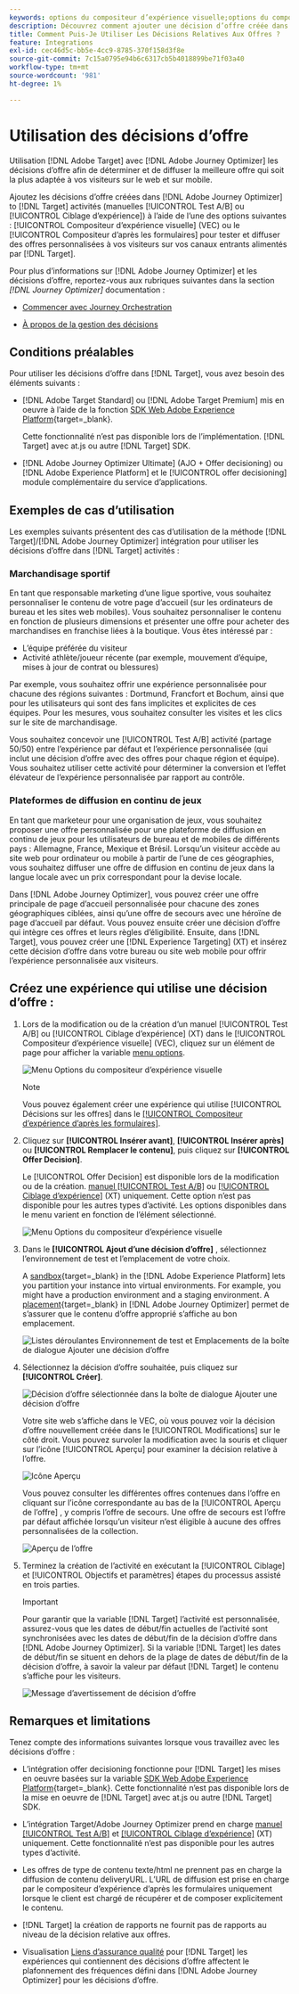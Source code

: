 ```yaml
---
keywords: options du compositeur d’expérience visuelle;options du compositeur d’expérience;options de l’expérience;décision sur l’offre;offer decisioning;ajo;parcours optimizer
description: Découvrez comment ajouter une décision d’offre créée dans [!DNL Adobe Journey Optimizer] à une activité.
title: Comment Puis-Je Utiliser Les Décisions Relatives Aux Offres ?
feature: Integrations
exl-id: cec46d5c-bb5e-4cc9-8785-370f158d3f8e
source-git-commit: 7c15a0795e94b6c6317cb5b4018899be71f03a40
workflow-type: tm+mt
source-wordcount: '981'
ht-degree: 1%

---
```


# Utilisation des décisions d’offre

Utilisation [!DNL Adobe Target] avec [!DNL Adobe Journey Optimizer] les décisions d’offre afin de déterminer et de diffuser la meilleure offre qui soit la plus adaptée à vos visiteurs sur le web et sur mobile.

Ajoutez les décisions d’offre créées dans [!DNL Adobe Journey Optimizer] to [!DNL Target] activités (manuelles [!UICONTROL Test A/B] ou [!UICONTROL Ciblage d’expérience]) à l’aide de l’une des options suivantes : [!UICONTROL Compositeur d’expérience visuelle] (VEC) ou le [!UICONTROL Compositeur d’après les formulaires] pour tester et diffuser des offres personnalisées à vos visiteurs sur vos canaux entrants alimentés par [!DNL Target].

Pour plus d’informations sur [!DNL Adobe Journey Optimizer] et les décisions d’offre, reportez-vous aux rubriques suivantes dans la section *[!DNL Journey Optimizer]* documentation :

* [Commencer avec Journey Orchestration](https://experienceleague.adobe.com/docs/journey-optimizer/using/get-started/get-started.html)

* [À propos de la gestion des décisions](https://experienceleague.adobe.com/docs/journey-optimizer/using/offer-decisioniong/get-started/starting-offer-decisioning.html)

## Conditions préalables

Pour utiliser les décisions d’offre dans [!DNL Target], vous avez besoin des éléments suivants :

* [!DNL Adobe Target Standard] ou [!DNL Adobe Target Premium] mis en oeuvre à l’aide de la fonction [SDK Web Adobe Experience Platform](https://experienceleague.corp.adobe.com/docs/target-dev/developer/client-side/aep-web-sdk.html){target=_blank}.

   Cette fonctionnalité n’est pas disponible lors de l’implémentation. [!DNL Target] avec at.js ou autre [!DNL Target] SDK.

* [!DNL Adobe Journey Optimizer Ultimate] (AJO + Offer decisioning) ou [!DNL Adobe Experience Platform] et le [!UICONTROL offer decisioning] module complémentaire du service d’applications.

## Exemples de cas d’utilisation

Les exemples suivants présentent des cas d’utilisation de la méthode [!DNL Target]/[!DNL Adobe Journey Optimizer] intégration pour utiliser les décisions d’offre dans [!DNL Target] activités :

### Marchandisage sportif

En tant que responsable marketing d’une ligue sportive, vous souhaitez personnaliser le contenu de votre page d’accueil (sur les ordinateurs de bureau et les sites web mobiles). Vous souhaitez personnaliser le contenu en fonction de plusieurs dimensions et présenter une offre pour acheter des marchandises en franchise liées à la boutique. Vous êtes intéressé par :

* L’équipe préférée du visiteur
* Activité athlète/joueur récente (par exemple, mouvement d’équipe, mises à jour de contrat ou blessures)

Par exemple, vous souhaitez offrir une expérience personnalisée pour chacune des régions suivantes : Dortmund, Francfort et Bochum, ainsi que pour les utilisateurs qui sont des fans implicites et explicites de ces équipes. Pour les mesures, vous souhaitez consulter les visites et les clics sur le site de marchandisage.

Vous souhaitez concevoir une [!UICONTROL Test A/B] activité (partage 50/50) entre l’expérience par défaut et l’expérience personnalisée (qui inclut une décision d’offre avec des offres pour chaque région et équipe). Vous souhaitez utiliser cette activité pour déterminer la conversion et l’effet élévateur de l’expérience personnalisée par rapport au contrôle.

### Plateformes de diffusion en continu de jeux

En tant que marketeur pour une organisation de jeux, vous souhaitez proposer une offre personnalisée pour une plateforme de diffusion en continu de jeux pour les utilisateurs de bureau et de mobiles de différents pays : Allemagne, France, Mexique et Brésil. Lorsqu’un visiteur accède au site web pour ordinateur ou mobile à partir de l’une de ces géographies, vous souhaitez diffuser une offre de diffusion en continu de jeux dans la langue locale avec un prix correspondant pour la devise locale.

Dans [!DNL Adobe Journey Optimizer], vous pouvez créer une offre principale de page d’accueil personnalisée pour chacune des zones géographiques ciblées, ainsi qu’une offre de secours avec une héroïne de page d’accueil par défaut. Vous pouvez ensuite créer une décision d’offre qui intègre ces offres et leurs règles d’éligibilité. Ensuite, dans [!DNL Target], vous pouvez créer une [!DNL Experience Targeting] (XT) et insérez cette décision d’offre dans votre bureau ou site web mobile pour offrir l’expérience personnalisée aux visiteurs.

## Créez une expérience qui utilise une décision d’offre :

1. Lors de la modification ou de la création d’un manuel [!UICONTROL Test A/B] ou [!UICONTROL Ciblage d’expérience] (XT) dans le [!UICONTROL Compositeur d’expérience visuelle] (VEC), cliquez sur un élément de page pour afficher la variable [menu options](/help/main/c-experiences/c-visual-experience-composer/viztarget-options.md).

   ![Menu Options du compositeur d’expérience visuelle](assets/options-menu1.png)

   >[!NOTE]
   >
   >Vous pouvez également créer une expérience qui utilise [!UICONTROL Décisions sur les offres] dans le [[!UICONTROL Compositeur d’expérience d’après les formulaires]](/help/main/c-experiences/form-experience-composer.md).

1. Cliquez sur **[!UICONTROL Insérer avant]**, **[!UICONTROL Insérer après]** ou **[!UICONTROL Remplacer le contenu]**, puis cliquez sur **[!UICONTROL Offer Decision]**.

   Le [!UICONTROL Offer Decision] est disponible lors de la modification ou de la création. [manuel [!UICONTROL Test A/B]](/help/main/c-activities/t-test-ab/test-ab.md#types) ou [[!UICONTROL Ciblage d’expérience]](/help/main/c-activities/t-experience-target/experience-target.md) (XT) uniquement. Cette option n’est pas disponible pour les autres types d’activité. Les options disponibles dans le menu varient en fonction de l’élément sélectionné.

   ![Menu Options du compositeur d’expérience visuelle](assets/options-menu.png)

1. Dans le **[!UICONTROL Ajout d’une décision d’offre]** , sélectionnez l’environnement de test et l’emplacement de votre choix.

   A [sandbox](https://experienceleague.adobe.com/docs/experience-platform/sandbox/ui/overview.html){target=_blank} in the [!DNL Adobe Experience Platform] lets you partition your instance into virtual environments. For example, you might have a production environment and a staging environment. A [placement](https://experienceleague.adobe.com/docs/journey-optimizer/using/offer-decisioniong/create-components/creating-placements.html){target=_blank} in [!DNL Adobe Journey Optimizer] permet de s’assurer que le contenu d’offre approprié s’affiche au bon emplacement.

   ![Listes déroulantes Environnement de test et Emplacements de la boîte de dialogue Ajouter une décision d’offre](/help/main/c-integrating-target-with-mac/ajo/assets/sandbox-placement.png)

1. Sélectionnez la décision d’offre souhaitée, puis cliquez sur **[!UICONTROL Créer]**.

   ![Décision d’offre sélectionnée dans la boîte de dialogue Ajouter une décision d’offre](assets/offer-decision.png)

   Votre site web s’affiche dans le VEC, où vous pouvez voir la décision d’offre nouvellement créée dans le [!UICONTROL Modifications] sur le côté droit. Vous pouvez survoler la modification avec la souris et cliquer sur l’icône [!UICONTROL Aperçu] pour examiner la décision relative à l’offre.

   ![Icône Aperçu](assets/preview-icon.png)

   Vous pouvez consulter les différentes offres contenues dans l’offre en cliquant sur l’icône correspondante au bas de la [!UICONTROL Aperçu de l’offre] , y compris l’offre de secours. Une offre de secours est l’offre par défaut affichée lorsqu’un visiteur n’est éligible à aucune des offres personnalisées de la collection.

   ![Aperçu de l’offre](assets/offer-preview.png)

1. Terminez la création de l’activité en exécutant la [!UICONTROL Ciblage] et [!UICONTROL Objectifs et paramètres] étapes du processus assisté en trois parties.

   >[!IMPORTANT]
   >
   >Pour garantir que la variable [!DNL Target] l’activité est personnalisée, assurez-vous que les dates de début/fin actuelles de l’activité sont synchronisées avec les dates de début/fin de la décision d’offre dans [!DNL Adobe Journey Optimizer]. Si la variable [!DNL Target] les dates de début/fin se situent en dehors de la plage de dates de début/fin de la décision d’offre, à savoir la valeur par défaut [!DNL Target] le contenu s’affiche pour les visiteurs.

   ![Message d’avertissement de décision d’offre](/help/main/c-integrating-target-with-mac/ajo/assets/offer-decision-warning.png)

## Remarques et limitations

Tenez compte des informations suivantes lorsque vous travaillez avec les décisions d’offre :

* L’intégration offer decisioning fonctionne pour [!DNL Target] les mises en oeuvre basées sur la variable [SDK Web Adobe Experience Platform](https://experienceleague.corp.adobe.com/docs/target-dev/developer/client-side/aep-web-sdk.html){target=_blank}. Cette fonctionnalité n’est pas disponible lors de la mise en oeuvre de [!DNL Target] avec at.js ou autre [!DNL Target] SDK.

* L’intégration Target/Adobe Journey Optimizer prend en charge [manuel [!UICONTROL Test A/B]](/help/main/c-activities/t-test-ab/test-ab.md#types) et [[!UICONTROL Ciblage d’expérience]](/help/main/c-activities/t-experience-target/experience-target.md) (XT) uniquement. Cette fonctionnalité n’est pas disponible pour les autres types d’activité.

* Les offres de type de contenu texte/html ne prennent pas en charge la diffusion de contenu deliveryURL. L’URL de diffusion est prise en charge par le compositeur d’expérience d’après les formulaires uniquement lorsque le client est chargé de récupérer et de composer explicitement le contenu.

* [!DNL Target] la création de rapports ne fournit pas de rapports au niveau de la décision relative aux offres.

* Visualisation [Liens d’assurance qualité](/help/main/c-activities/c-activity-qa/activity-qa.md) pour [!DNL Target] les expériences qui contiennent des décisions d’offre affectent le plafonnement des fréquences défini dans [!DNL Adobe Journey Optimizer] pour les décisions d’offre.
